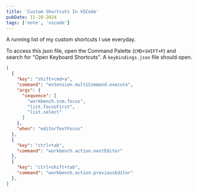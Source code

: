 ```yaml
---
title: 'Custom Shortcuts In VSCode'
pubDate: 11-20-2024
tags: ['note', 'vscode']
---
```


A running list of my custom shortcuts I use everyday. 

To access this json file, open the Command Palette (`CMD+SHIFT+P`) and search for "Open Keyboard Shortcuts". A `keybindings.json` file should open.

```json:keybindings.json
[
  {
    "key": "shift+cmd+a",
    "command": "extension.multiCommand.execute",
    "args": {
      "sequence": [
        "workbench.scm.focus",
        "list.focusFirst",
        "list.select"
      ]
    },
    "when": "editorTextFocus"
  },
  {
    "key": "ctrl+tab",
    "command": "workbench.action.nextEditor"
  },
  {
    "key": "ctrl+shift+tab",
    "command": "workbench.action.previousEditor"
  },
]
```